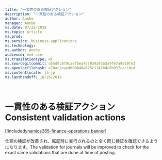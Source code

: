 ```yaml
---
title: "一貫性のある検証アクション"
description: "一貫性のある検証アクション"
author: Annbe
manager: AnnBe
ms.date: 07/22/2018
ms.topic: article
ms.prod: 
ms.service: business-applications
ms.technology: 
ms.author: Annbe
audience: end-user
ms.translationtype: HT
ms.sourcegitcommit: d65d9c6f9cae75ea7d7934a95b3a9f67a9e10fe3
ms.openlocfilehash: e70ac2eaed600848a675c11416de0b037cac18cd
ms.contentlocale: ja-jp
ms.lasthandoff: 10/26/2018

---
```

#  <a name="consistent-validation-actions"></a><span data-ttu-id="2511d-103">一貫性のある検証アクション</span><span class="sxs-lookup"><span data-stu-id="2511d-103">Consistent validation actions</span></span>

[!include[dynamics365-finance-operations banner](../includes/dynamics365-finance-operations.md)]



<span data-ttu-id="2511d-104">仕訳の検証が改善され、転記時に実行されるのと全く同じ検証を確認できるようになります。</span><span class="sxs-lookup"><span data-stu-id="2511d-104">The validation for journals will be improved to check for the exact same validations that are done at time of posting.</span></span>
